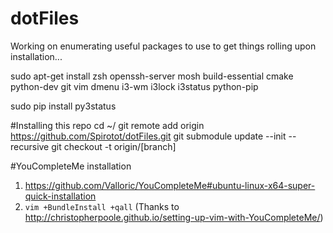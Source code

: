 # dotFiles

Working on enumerating useful packages to use to get things rolling upon installation...

sudo apt-get install zsh openssh-server mosh build-essential cmake python-dev git vim dmenu i3-wm i3lock i3status python-pip

sudo pip install py3status

#Installing this repo
cd ~/
git remote add origin https://github.com/Spirotot/dotFiles.git
git submodule update --init --recursive
git checkout -t origin/[branch]


#YouCompleteMe installation
1. https://github.com/Valloric/YouCompleteMe#ubuntu-linux-x64-super-quick-installation
2. `vim +BundleInstall +qall` (Thanks to http://christopherpoole.github.io/setting-up-vim-with-YouCompleteMe/)
